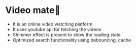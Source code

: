 # Video mate🚀

- It is an online video watching platform
- It uses youtube api for fetching the videos
- Shimmer effect is present to show the loading state
- Optimized search functionality using debouncing, cache